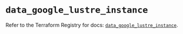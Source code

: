 # `data_google_lustre_instance`

Refer to the Terraform Registry for docs: [`data_google_lustre_instance`](https://registry.terraform.io/providers/hashicorp/google-beta/6.49.0/docs/data-sources/google_lustre_instance).
